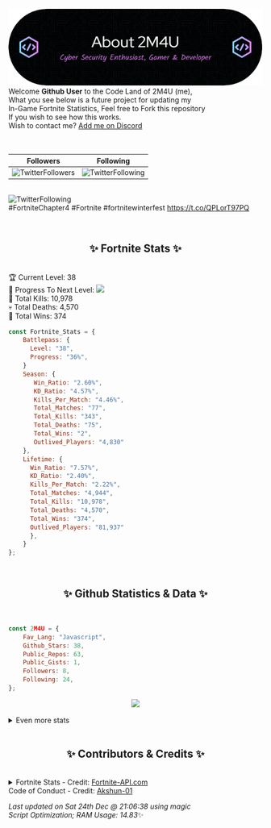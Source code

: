 
  ![Header](./src/github-banner.png)
  <br>
  Welcome **Github User** to the Code Land of 2M4U (me),<br>
  What you see below is a future project for updating my<br>
  In-Game Fortnite Statistics, Feel free to Fork this repository<br>
  If you wish to see how this works.
  <br>
  Wish to contact me? [Add me on Discord](https://tinyurl.com/addmeondiscord)
  <br><br>
  <br>
  
  | Followers  | Following |
  | ---------- |:---------:|
  | ![TwitterFollowers](https://img.shields.io/badge/Twitter%20Followers-85-blue)  | ![TwitterFollowing](https://img.shields.io/badge/Twitter%20Following-283-blue)  |


  <br>![TwitterFollowing](https://img.shields.io/badge/Latest%20Tweet--blue)<br>
  #FortniteChapter4 #Fortnite #fortnitewinterfest https://t.co/QPLorT97PQ
   
  <br><h2 align="center"> ✨ Fortnite Stats ✨</h2><br>
  🏆 Current Level: 38<br>
  🎉 Progress To Next Level: ![](https://geps.dev/progress/36)<br>
  🎯 Total Kills: 10,978<br>
  💀 Total Deaths: 4,570<br>
  👑 Total Wins: 374<br>

```js
const Fortnite_Stats = {
    Battlepass: {
      Level: "38",
      Progress: "36%",    
    }
    Season: { 
       Win_Ratio: "2.60%",
       KD_Ratio: "4.57%",
       Kills_Per_Match: "4.46%",
       Total_Matches: "77",
       Total_Kills: "343",
       Total_Deaths: "75",
       Total_Wins: "2",
       Outlived_Players: "4,830"
    },
    Lifetime: {
      Win_Ratio: "7.57%",
      KD_Ratio: "2.40%",
      Kills_Per_Match: "2.22%",
      Total_Matches: "4,944",
      Total_Kills: "10,978",
      Total_Deaths: "4,570",
      Total_Wins: "374",
      Outlived_Players: "81,937"
      },
    }
}; 
```


<br><h2 align="center"> ✨ Github Statistics & Data ✨</h2><br>

```js
const 2M4U = {
    Fav_Lang: "Javascript",
    Github_Stars: 38,
    Public_Repos: 63,
    Public_Gists: 1,
    Followers: 8,
    Following: 24,
}; 
```

<p align="center">
<img src="https://github-readme-streak-stats.herokuapp.com/?user=2M4U&theme=tokyonight">
</p>
<details>
  <summary>
      Even more stats
  </summary>
  <p align="center">
    <img src="https://github-profile-trophy.vercel.app/?username=2M4U&theme=dracula">
    <img src="https://github-readme-stats.vercel.app/api?username=2M4U&theme=tokyonight&count_private=true&show_icons=true&include_all_commits=true">
  </p>
</details>
<br><h2 align="center"> ✨ Contributors & Credits ✨</h2><br>
<details>
  <summary>
      Fortnite Stats - Credit: <a href="https://fortnite-api.com/?utm_source=github.com/2M4U/2M4U">Fortnite-API.com</a><br>
      Code of Conduct - Credit: <a href="https://github.com/Akshun-01">Akshun-01</a>
  </summary>
</details>

<!-- Last updated on Sat Dec 24 2022 21:06:38 GMT+0000 (Coordinated Universal Time) ;-;-->
<i>Last updated on  Sat 24th Dec @ 21:06:38 using magic<br>
Script Optimization; RAM Usage: 14.83</i>✨